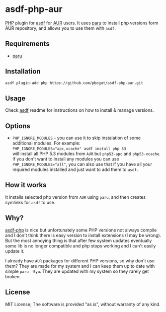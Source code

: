 # asdf-php-aur

[PHP](https://www.php.net) plugin for [asdf](https://github.com/asdf-vm/asdf) for [AUR](https://aur.archlinux.org/) users.
It uses [paru](https://github.com/Morganamilo/paru) to install php versions form AUR repository, and allows you to use them with `asdf`.

## Requirements

 - [paru](https://github.com/Morganamilo/paru)

## Installation

```bash
asdf plugin-add php https://github.com/pbogut/asdf-php-aur.git
```

## Usage

Check [asdf](https://github.com/asdf-vm/asdf) readme for instructions on how to
install & manage versions.

## Options

  - `PHP_IGNORE_MODULES` - you can use it to skip instalation of some additional 
  modules. For example:  
  `PHP_IGNORE_MODULES="apc,xcache" asdf install php 53`  
  will install all PHP 5.3 modules from `AUR` but `php53-apc` and `php53-xcache`.
  If you don't want to install any modules you can use `PHP_IGNORE_MODULES="all"`,
  you can also use that if you have all your required modules installed and just
  want to add them to `asdf`.

## How it works

It installs selected php version from `AUR` using `paru`, and then creates symlinks for `asdf` to use. 

## Why?

[asdf-php](https://github.com/asdf-community/asdf-php) is nice but unfortunately some PHP versions not always compile and I don't think there is easy version to install extensions (I may be wrong). But the most annoying thing is that after few system updates eventually some lib is no longer compatible and php stops working and I can't easily update it.

I already have `AUR` packages for different PHP versions, so why don't use them? They are made for my system and I can keep them up to date with simple `paru -Syu`. They are updated with my system so they rarely get broken.

## License

MIT License;
The software is provided "as is", without warranty of any kind.
